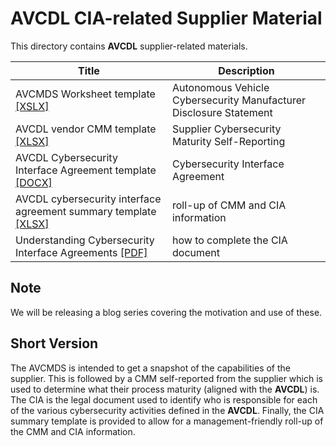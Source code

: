 # AVCDL CIA-related Supplier Material

This directory contains **AVCDL** supplier-related materials.

| Title | Description |
|--|--|
| AVCMDS Worksheet template [[XSLX]](./AVCMDS%20Worksheet%20template.xlsx) | Autonomous Vehicle Cybersecurity Manufacturer Disclosure Statement |
| AVCDL vendor CMM template [[XLSX]](./AVCDL%20vendor%20CMM%20template.xlsx) | Supplier Cybersecurity Maturity Self-Reporting |
| AVCDL Cybersecurity Interface Agreement template [[DOCX]](./AVCDL%20Cybersecurity%20Interface%20Agreement%20template.docx) | Cybersecurity Interface Agreement |
| AVCDL cybersecurity interface agreement summary template [[XLSX]](./AVCDL%20cybersecurity%20interface%20agreement%20summary%20template.xlsx) | roll-up of CMM and CIA information |
| Understanding Cybersecurity Interface Agreements [[PDF]](./Understanding%20Cybersecurity%20Interface%20Agreements.pdf) | how to complete the CIA document |

## Note

We will be releasing a blog series covering the motivation and use of these.

## Short Version

The AVCMDS is intended to get a snapshot of the capabilities of the supplier. This is followed by a CMM self-reported from the supplier which is used to determine what their process maturity (aligned with the **AVCDL**) is. The CIA is the legal document used to identify who is responsible for each of the various cybersecurity activities defined in the **AVCDL**. Finally, the CIA summary template is provided to allow for a management-friendly roll-up of the CMM and CIA information.
